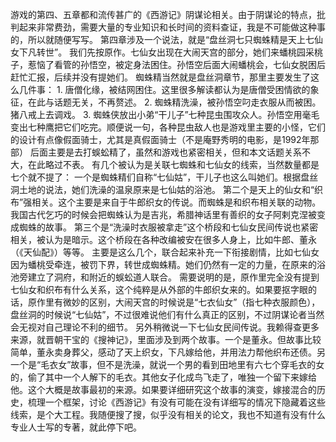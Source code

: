游戏的第四、五章都和流传甚广的《西游记》阴谋论相关。由于阴谋论的特点，批判起来非常费劲，需要大量的专业知识和长时间的资料查证，我是不可能做这种事的，所以就随便写写。
第四章涉及一个说法，就是“盘丝洞七只蜘蛛精是天上七仙女下凡转世”。
我们先按原作。七仙女出现在大闹天宫的部分，她们来蟠桃园采桃子，惹恼了看管的孙悟空，被定身法困住。孙悟空后面大闹蟠桃会，七仙女脱困后赶忙汇报，后续并没有提她们。
蜘蛛精当然就是盘丝洞章节，那里主要发生了这么几件事：
	1. 唐僧化缘，被结网困住。这里很多解读都认为是唐僧受困情欲的象征，在此与话题无关，不再赘述。
	2. 蜘蛛精洗澡，被孙悟空叼走衣服从而被困。猪八戒上去调戏。
	3. 蜘蛛侠放出小弟“干儿子”七种昆虫围攻众人。孙悟空用毫毛变出七种鹰把它们吃完。顺便说一句，各种昆虫敌人也是游戏里主要的小怪，它们的设计有点像假面骑士，尤其是真假面骑士（不是庵野秀明的电影，是1992年那部）
后面主要是去打蜈蚣精了，虽然和游戏也紧密相关，但和本文话题关系不大，在此略过不表。
有几个被认为是关联七蜘蛛和七仙女的线索，当然数量都是七个就不提了：
一个是蜘蛛精们自称“七仙姑”，干儿子也这么叫她们。根据盘丝洞土地的说法，她们洗澡的温泉原来是七仙姑的浴池。
第二个是天上的仙女和“织布”强相关。这个主要是来自于牛郎织女的传说。而蜘蛛是和织布相关联的动物。我国古代乞巧的时候会把蜘蛛认为是吉兆，希腊神话里有善织的女子阿剌克涅被变成蜘蛛的故事。
第三个是“洗澡时衣服被拿走”这个桥段和七仙女民间传说也紧密相关，被认为是暗示。这个桥段在各种改编被安在很多人身上，比如牛郎、董永（《天仙配》）等等。
主要是这么几个，联合起来补充一下衔接剧情，比如七仙女因为蟠桃受牵连，被罚下界，转世成蜘蛛精。她们仍然有一定的力量，在原来的浴池旁建立了洞府，和附近的蜈蚣道人联合。
需要说明的是，原作里完全没有提到七仙女和织布有什么关系，这个纯粹是从外部的牛郎织女来的。如果要抠字眼的话，原作里有微妙的区别，大闹天宫的时候说是“七衣仙女”（指七种衣服颜色），盘丝洞的时候说“七仙姑”，不过很难说他们有什么真正的区别，不过阴谋论者当然会无视对自己理论不利的细节。
另外稍微说一下七仙女民间传说。我赖得查更多来源，就晋朝干宝的《搜神记》，里面涉及到两个故事。一个是董永。但故事比较简单，董永卖身葬父，感动了天上织女，下凡嫁给他，并用法力帮他织布还债。另一个是“毛衣女”故事，但不是洗澡，就说一个男的看到田地里有六七个穿毛衣的女的，偷了其中一个人解下的毛衣。其他女子化成鸟飞走了，唯独一个留下来嫁给他。这个大概是故事最初的来源。如果要详细研究这个故事的演变，嫁接混合的历史，梳理一个框架，讨论《西游记》有没有可能在没有详细写的情况下隐藏着这些线索，是个大工程。我随便搜了搜，似乎没有相关的论文，我也不知道有没有什么专业人士写的专著，就此停下吧。
